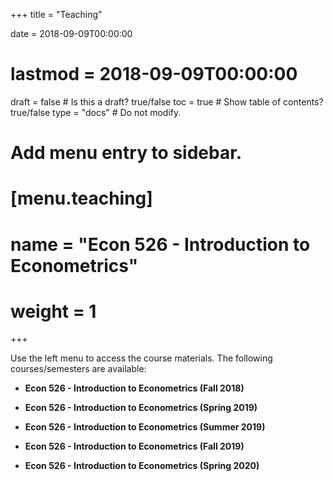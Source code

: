 +++
title = "Teaching"

date = 2018-09-09T00:00:00
# lastmod = 2018-09-09T00:00:00

draft = false  # Is this a draft? true/false
toc = true  # Show table of contents? true/false
type = "docs"  # Do not modify.

# Add menu entry to sidebar.
# [menu.teaching]
#   name = "Econ 526 - Introduction to Econometrics"
#   weight = 1
+++

Use the left menu to access the course materials. The following courses/semesters are available:

* **Econ 526 - Introduction to Econometrics (Fall 2018)**

* **Econ 526 - Introduction to Econometrics (Spring 2019)**

* **Econ 526 - Introduction to Econometrics (Summer 2019)**

* **Econ 526 - Introduction to Econometrics (Fall 2019)**

* **Econ 526 - Introduction to Econometrics (Spring 2020)**